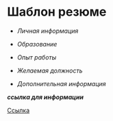 # Шаблон резюме 

+ *Личная информация*

+ *Образование*

+ *Опыт работы*

+ *Желаемая должность*

+ *Дополнительная информация*

***ссылка для информации***

[Ссылка](https://rezume.info/)

